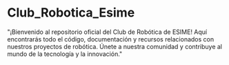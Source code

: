 # Club_Robotica_Esime
"¡Bienvenido al repositorio oficial del Club de Robótica de ESIME! Aquí encontrarás todo el código, documentación y recursos relacionados con nuestros proyectos de robótica. Únete a nuestra comunidad y contribuye al mundo de la tecnología y la innovación."
